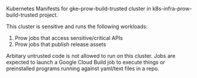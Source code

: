Kubernetes Manifests for gke-prow-build-trusted cluster in k8s-infra-prow-build-trusted project.

This cluster is sensitive and runs the following workloads:
1. Prow jobs that access sensitive/critical APIs
1. Prow jobs that publish release assets

Arbitary untrusted code is not allowed to run on this cluster. Jobs are expected to launch a Google Cloud Build job to execute things or preinstalled programs running against yaml/text files in a repo.

